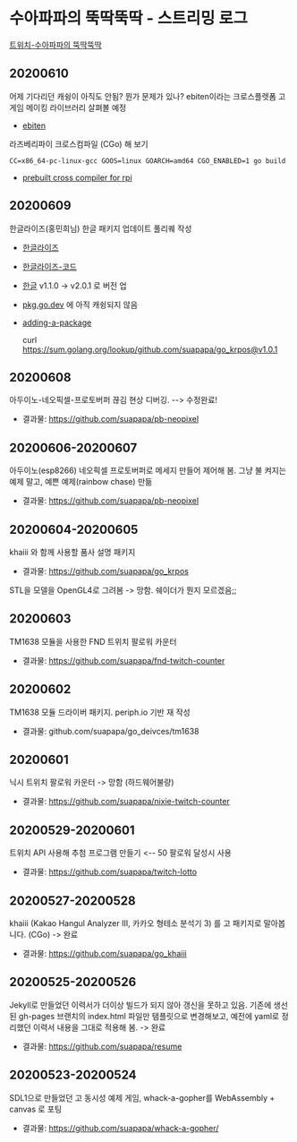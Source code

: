 # 수아파파의 뚝딱뚝딱 - 스트리밍 로그

[트위치-수아파파의 뚝딱뚝딱](https://twitch.tv/suapapa)


## 20200610

어제 기다리던 캐슁이 아직도 안됨? 뭔가 문제가 있나?
ebiten이라는 크로스플렛폼 고 게임 메이킹 라이브러리 살펴볼 예정

* [ebiten](https://github.com/hajimehoshi/ebiten)

라즈베리파이 크로스컴파일 (CGo) 해 보기

    CC=x86_64-pc-linux-gcc GOOS=linux GOARCH=amd64 CGO_ENABLED=1 go build

* [prebuilt cross compiler for rpi](https://github.com/abhiTronix/raspberry-pi-cross-compilers)


## 20200609

한글라이즈(홍민희님) 한글 패키지 업데이트 풀리퀘 작성

* [한글라이즈](https://hangulize.org)
* [한글라이즈-코드](https://github.com/hangulize/hangulize)

* [한글](https://github.com/suapapa/go_hangul) v1.1.0 -> v2.0.1 로 버전 업
* [pkg.go.dev](https://pkg.go.dev/github.com/suapapa/go_hangul) 에 아직 캐슁되지 않음

* [adding-a-package](https://go.dev/about#adding-a-package)

    curl https://sum.golang.org/lookup/github.com/suapapa/go_krpos@v1.0.1


## 20200608

아두이노-네오픽셀-프로토버퍼 끊김 현상 디버깅. --> 수정완료!

* 결과물: https://github.com/suapapa/pb-neopixel


## 20200606-20200607

아두이노(esp8266) 네오픽셀 프로토버퍼로 메세지 만들어 제어해 봄.
그냥 불 켜지는 예제 말고, 예쁜 예제(rainbow chase) 만듦

* 결과물: https://github.com/suapapa/pb-neopixel


## 20200604-20200605

khaiii 와 함께 사용할 품사 설명 패키지

* 결과물: https://github.com/suapapa/go_krpos

STL을 모델을 OpenGL4로 그려봄 -> 망함. 쉐이더가 뭔지 모르겠음;;


## 20200603

TM1638 모듈을 사용한 FND 트위치 팔로워 카운터

* 결과물: https://github.com/suapapa/fnd-twitch-counter


## 20200602

TM1638 모듈 드라이버 패키지. periph.io 기반 재 작성

* 결과물: github.com/suapapa/go_deivces/tm1638


## 20200601

닉시 트위치 팔로워 카운터 -> 망함 (하드웨어불량)

* 결과물: https://github.com/suapapa/nixie-twitch-counter


## 20200529-20200601

트위치 API 사용해 추첨 프로그램 만들기 <-- 50 팔로워 달성시 사용

* 결과물: https://github.com/suapapa/twitch-lotto


## 20200527-20200528

khaiii (Kakao Hangul Analyzer III, 카카오 형테소 분석기 3) 를
고 패키지로 말아봅니다. (CGo) -> 완료

* 결과물: https://github.com/suapapa/go_khaiii


## 20200525-20200526

Jekyll로 만들었던 이력서가 더이상 빌드가 되지 않아 갱신을 못하고 있음.
기존에 생선된 gh-pages 브랜치의 index.html 파일만 탬플릿으로 변경해보고,
예전에 yaml로 정리했던 이력서 내용을 그대로 적용해 봄. -> 완료

* 결과물: https://github.com/suapapa/resume


## 20200523-20200524

SDL1으로 만들었던 고 동시성 예제 게임, whack-a-gopher를 WebAssembly + canvas 로 포팅

* 결과물: https://github.com/suapapa/whack-a-gopher/

